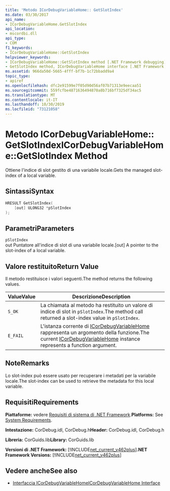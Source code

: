 ```yaml
---
title: 'Metodo ICorDebugVariableHome:: GetSlotIndex'
ms.date: 03/30/2017
api_name:
- ICorDebugVariableHome.GetSlotIndex
api_location:
- mscordbi.dll
api_type:
- COM
f1_keywords:
- ICorDebugVariableHome::GetSlotIndex
helpviewer_keywords:
- ICorDebugVariableHome::GetSlotIndex method [.NET Framework debugging]
- GetSlotIndex method, ICorDebugVariableHome interface [.NET Framework debugging]
ms.assetid: 966da50d-5665-4fff-bf7b-1c72bbadd9a4
topic_type:
- apiref
ms.openlocfilehash: dfc2e91599e7f05d90d56af07b71313e9eecaa51
ms.sourcegitcommit: 559fcfbe4871636494870a8b716bf7325df34ac5
ms.translationtype: MT
ms.contentlocale: it-IT
ms.lasthandoff: 10/30/2019
ms.locfileid: "73121058"
---
```

# <a name="icordebugvariablehomegetslotindex-method"></a><span data-ttu-id="67007-102">Metodo ICorDebugVariableHome:: GetSlotIndex</span><span class="sxs-lookup"><span data-stu-id="67007-102">ICorDebugVariableHome::GetSlotIndex Method</span></span>
<span data-ttu-id="67007-103">Ottiene l'indice di slot gestito di una variabile locale.</span><span class="sxs-lookup"><span data-stu-id="67007-103">Gets the managed slot-index of a local variable.</span></span>  
  
## <a name="syntax"></a><span data-ttu-id="67007-104">Sintassi</span><span class="sxs-lookup"><span data-stu-id="67007-104">Syntax</span></span>  
  
```cpp  
HRESULT GetSlotIndex(  
    [out] ULONG32 *pSlotIndex  
);  
```  
  
## <a name="parameters"></a><span data-ttu-id="67007-105">Parametri</span><span class="sxs-lookup"><span data-stu-id="67007-105">Parameters</span></span>  
 `pSlotIndex`  
 <span data-ttu-id="67007-106">out Puntatore all'indice di slot di una variabile locale.</span><span class="sxs-lookup"><span data-stu-id="67007-106">[out] A pointer to the slot-index of a local variable.</span></span>  
  
## <a name="return-value"></a><span data-ttu-id="67007-107">Valore restituito</span><span class="sxs-lookup"><span data-stu-id="67007-107">Return Value</span></span>  
 <span data-ttu-id="67007-108">Il metodo restituisce i valori seguenti.</span><span class="sxs-lookup"><span data-stu-id="67007-108">The method returns the following values.</span></span>  
  
|<span data-ttu-id="67007-109">Value</span><span class="sxs-lookup"><span data-stu-id="67007-109">Value</span></span>|<span data-ttu-id="67007-110">Descrizione</span><span class="sxs-lookup"><span data-stu-id="67007-110">Description</span></span>|  
|-----------|-----------------|  
|`S_OK`|<span data-ttu-id="67007-111">La chiamata al metodo ha restituito un valore di indice di slot in `pSlotIndex`.</span><span class="sxs-lookup"><span data-stu-id="67007-111">The method call returned a slot-index value in `pSlotIndex`.</span></span>|  
|`E_FAIL`|<span data-ttu-id="67007-112">L'istanza corrente di [ICorDebugVariableHome](../../../../docs/framework/unmanaged-api/debugging/icordebugvariablehome-interface.md) rappresenta un argomento della funzione.</span><span class="sxs-lookup"><span data-stu-id="67007-112">The current [ICorDebugVariableHome](../../../../docs/framework/unmanaged-api/debugging/icordebugvariablehome-interface.md) instance represents a function argument.</span></span>|  
  
## <a name="remarks"></a><span data-ttu-id="67007-113">Note</span><span class="sxs-lookup"><span data-stu-id="67007-113">Remarks</span></span>  
 <span data-ttu-id="67007-114">Lo slot-index può essere usato per recuperare i metadati per la variabile locale.</span><span class="sxs-lookup"><span data-stu-id="67007-114">The slot-index can be used to retrieve the metadata for this local variable.</span></span>  
  
## <a name="requirements"></a><span data-ttu-id="67007-115">Requisiti</span><span class="sxs-lookup"><span data-stu-id="67007-115">Requirements</span></span>  
 <span data-ttu-id="67007-116">**Piattaforme:** vedere [Requisiti di sistema di .NET Framework](../../../../docs/framework/get-started/system-requirements.md).</span><span class="sxs-lookup"><span data-stu-id="67007-116">**Platforms:** See [System Requirements](../../../../docs/framework/get-started/system-requirements.md).</span></span>  
  
 <span data-ttu-id="67007-117">**Intestazione:** CorDebug.idl, CorDebug.h</span><span class="sxs-lookup"><span data-stu-id="67007-117">**Header:** CorDebug.idl, CorDebug.h</span></span>  
  
 <span data-ttu-id="67007-118">**Libreria:** CorGuids.lib</span><span class="sxs-lookup"><span data-stu-id="67007-118">**Library:** CorGuids.lib</span></span>  
  
 <span data-ttu-id="67007-119">**Versioni di .NET Framework:** [!INCLUDE[net_current_v462plus](../../../../includes/net-current-v462plus-md.md)]</span><span class="sxs-lookup"><span data-stu-id="67007-119">**.NET Framework Versions:** [!INCLUDE[net_current_v462plus](../../../../includes/net-current-v462plus-md.md)]</span></span>  
  
## <a name="see-also"></a><span data-ttu-id="67007-120">Vedere anche</span><span class="sxs-lookup"><span data-stu-id="67007-120">See also</span></span>

- [<span data-ttu-id="67007-121">Interfaccia ICorDebugVariableHome</span><span class="sxs-lookup"><span data-stu-id="67007-121">ICorDebugVariableHome Interface</span></span>](../../../../docs/framework/unmanaged-api/debugging/icordebugvariablehome-interface.md)
